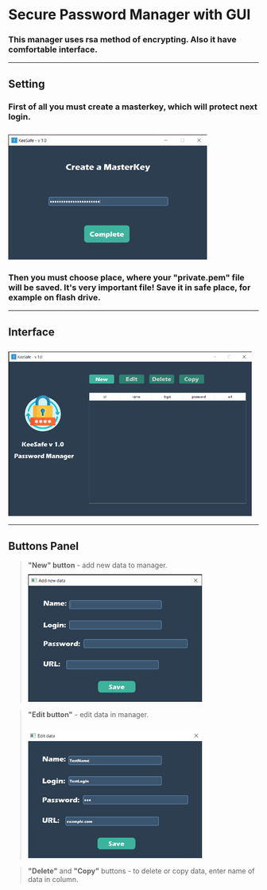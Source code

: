 # Secure Password Manager with GUI
### This manager uses __rsa__ method of encrypting. Also it have comfortable interface.
___

## Setting
### First of all you must create a __masterkey__, which will __protect__ next login.
<img src="images/create_mkey.png" width="400" style="margin-top: 10px">

### Then you must choose place, where your __"private.pem"__ file will be saved. __It's very important file!__ Save it in safe place, for example on flash drive.
___
## Interface
<img src="images/home_page.png" width="490" height="330" style="margin-top: 10px">

___

## Buttons Panel
> __"New" button__ - add new data to manager.
> <img src="images/add_new_data.png" width="350" style="margin-top: 10px">

> __"Edit button"__ - edit data in manager.
>
> <img src="images/edit_data.png" width="350" style="margin-top: 10px">

> __"Delete"__ and __"Copy"__ buttons - to delete or copy data, enter name of data in column.